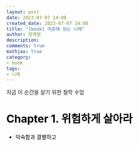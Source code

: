 ```yaml
---
layout: post
date: 2023-07-07 14:08
created_date: 2023-07-07 14:08
title: "[book] 마흔에 읽는 니체"
author: 장재형
description:
comments: true
mathjax: true
category:
- book
tags:
- 니체
---
```


지금 이 순간을 살기 위한 철학 수업
<!--more-->
<mark style='background-color:pink'>
<style>
r { color: Red }
o { color: Orange }
g { color: Green }
</style>

# Chapter 1. 위험하게 살아라
- 익숙함과 결별하고 
